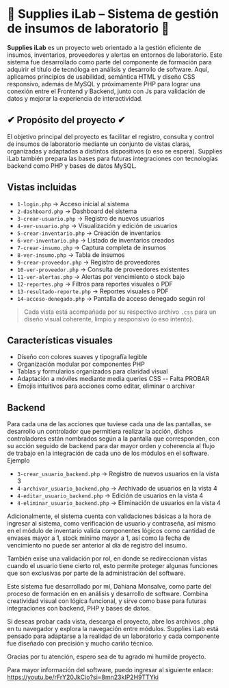 # 🧪 Supplies iLab – Sistema de gestión de insumos de laboratorio 🧪

**Supplies iLab** es un proyecto web orientado a la gestión eficiente de insumos, inventarios, proveedores y alertas en entornos de laboratorio. Este sistema fue desarrollado como parte del componente de formación para adquirir el título de tecnóloga en análisis y desarrollo de software. Aquí, aplicamos principios de usabilidad, semántica HTML y diseño CSS responsivo, además de MySQL y próximamente PHP para lograr una conexión entre el Frontend y Backend, junto con Js para validación de datos y mejorar la experiencia de interactividad.

## ✔ Propósito del proyecto ✔

El objetivo principal del proyecto es facilitar el registro, consulta y control de insumos de laboratorio mediante un conjunto de vistas claras, organizadas y adaptadas a distintos dispositivos (o eso se espera). Supplies iLab también prepara las bases para futuras integraciones con tecnologías backend como PHP y bases de datos MySQL.

##  Vistas incluidas

- `1-login.php` → Acceso inicial al sistema
- `2-dashboard.php` → Dashboard del sistema
- `3-crear-usuario.php` → Registro de nuevos usuarios  
- `4-ver-usuario.php` → Visualización y edición de usuarios  
- `5-crear-inventario.php` → Creación de inventarios   
- `6-ver-inventario.php` → Listado de inventarios creados  
- `7-crear-insumo.php` → Captura completa de insumos  
- `8-ver-insumo.php` → Tabla de insumos   
- `9-crear-proveedor.php` → Registro de proveedores  
- `10-ver-proveedor.php` → Consulta de proveedores existentes  
- `11-ver-alertas.php` → Alertas por vencimiento o stock bajo  
- `12-reportes.php` → Filtros para reportes visuales o PDF
- `13-resultado-reporte.php` → Reportes visuales o PDF
- `14-acceso-denegado.php` → Pantalla de acceso denegado según rol

> Cada vista está acompañada por su respectivo archivo `.css` para un diseño visual coherente, limpio y responsivo (o eso intento).

##  Características visuales

- Diseño con colores suaves y tipografía legible  
- Organización modular por componentes PHP   
- Tablas y formularios organizados para claridad visual  
- Adaptación a móviles mediante media queries CSS -- Falta PROBAR
- Emojis intuitivos para acciones como editar, eliminar o archivar

## Backend
Para cada una de las acciones que tuviese cada una de las pantallas, se desarrollo un controlador que permitiera realizar la acción, dichos controladores están nombrados según a la pantalla que corresponden, con su acción seguido de backend para dar mayor orden y coherencia al flujo de trabajo en la integración de cada uno de los módulos en el software. Ejemplo 
- `3-crear_usuario_backend.php` → Registro de nuevos usuarios en la vista 3
- `4-archivar_usuario_backend.php` → Archivado de usuarios en la vista 4
- `4-editar_usuario_backend.php` → Edición de usuarios en la vista 4
- `4-eliminar_usuario_backend.php` → Eliminación de usuarios en la vista 4

Adicionalmente, el sistema cuenta con validaciones básicas a la hora de ingresar al sistema, como verificación de usuario y contraseña, así mismo en el módulo de inventario valida componentes lógicos como cantidad de envases mayor a 1, stock mínimo mayor a 1, así como la fecha de vencimiento no puede ser anterior al día de registro del insumo.

También exise una validación por rol, en donde se redireccionan vistas cuando el usuario tiene cierto rol, esto permite proteger algunas funciones que son exclusivas por parte de la administración del software.

Este sistema fue desarrollado por mí, Dahiana Monsalve, como parte del proceso de formación en en análisis y desarrollo de software. Combina creatividad visual con lógica funcional, y sirve como base para futuras integraciones con backend, PHP y bases de datos.

Si deseas probar cada vista, descarga el proyecto, abre los archivos .php en tu navegador y explora la navegación entre módulos. Supplies iLab está pensado para adaptarse a la realidad de un laboratorio y cada componente fue diseñado con precisión y mucho cariño técnico.

Gracias por tu atención, espero sea de tu agrado mi humilde proyecto.

Para mayor información del software, puedo ingresar al siguiente enlace: https://youtu.be/rFrY20JkCio?si=8mn23kIP2H9TTYki
